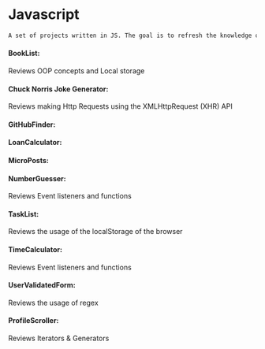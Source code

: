 # Javascript

```sh
A set of projects written in JS. The goal is to refresh the knowledge of the language by looking at these examples. 
```

#### BookList:
Reviews OOP concepts and Local storage

#### Chuck Norris Joke Generator:
Reviews making Http Requests using the XMLHttpRequest (XHR) API

#### GitHubFinder:

#### LoanCalculator:

#### MicroPosts:

#### NumberGuesser:
Reviews Event listeners and functions

#### TaskList:
Reviews the usage of the localStorage of the browser

#### TimeCalculator:
Reviews Event listeners and functions 

#### UserValidatedForm:
Reviews the usage of regex

#### ProfileScroller: 
Reviews Iterators & Generators

